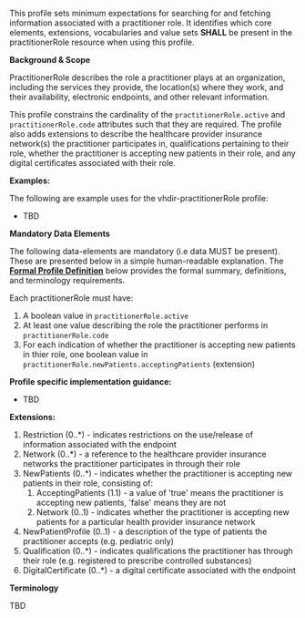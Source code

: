 This profile sets minimum expectations for searching for and fetching information associated with a practitioner role. It identifies which core elements, extensions, vocabularies and value sets **SHALL** be present in the practitionerRole resource when using this profile.

**Background & Scope**

PractitionerRole describes the role a practitioner plays at an organization, including the services they provide, the location(s) where they work, and their availability, electronic endpoints, and other relevant information.

This profile constrains the cardinality of the `practitionerRole.active` and `practitionerRole.code` attributes such that they are required. The profile also adds extensions to describe the healthcare provider insurance network(s) the practitioner participates in, qualifications pertaining to their role, whether the practitioner is accepting new patients in their role, and any digital certificates associated with their role.

**Examples:**

The following are example uses for the vhdir-practitionerRole profile:

-  TBD


**Mandatory Data Elements**

The following data-elements are mandatory (i.e data MUST be present). These are presented below in a simple human-readable explanation. The [**Formal Profile Definition**](#profile) below provides the  formal summary, definitions, and  terminology requirements.  

Each practitionerRole must have:

1.  A boolean value in `practitionerRole.active`
1.  At least one value describing the role the practitioner performs in `practitionerRole.code`
1.  For each indication of whether the practitioner is accepting new patients in thier role, one boolean value in `practitionerRole.newPatients.acceptingPatients` (extension)


**Profile specific implementation guidance:**

- TBD


**Extensions:**

1.  Restriction (0..*) - indicates restrictions on the use/release of information associated with the endpoint
1.  Network (0..*) - a reference to the healthcare provider insurance networks the practitioner participates in through their role
1.  NewPatients (0..*) - indicates whether the practitioner is accepting new patients in their role, consisting of:
    1.  AcceptingPatients (1.1) - a value of 'true' means the practitioner is accepting new patients, 'false' means they are not
    1.  Network (0..1) - indicates whether the practitioner is accepting new patients for a particular health provider insurance network
1.  NewPatientProfile (0..1) - a description of the type of patients the practitioner accepts (e.g. pediatric only)
1.  Qualification (0..*) - indicates qualifications the practitioner has through their role (e.g. registered to prescribe controlled substances)
1.  DigitalCertificate (0..*) - a digital certificate associated with the endpoint


**Terminology**

TBD

